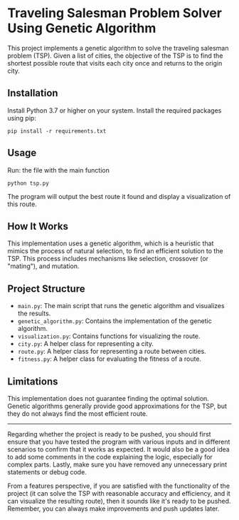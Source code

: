 # Traveling Salesman Problem Solver Using Genetic Algorithm 

This project implements a genetic algorithm to solve the traveling salesman problem (TSP). Given a list of cities, the objective of the TSP is to find the shortest possible route that visits each city once and returns to the origin city.

## Installation

Install Python 3.7 or higher on your system. Install the required packages using pip:

```
pip install -r requirements.txt
```

## Usage

Run: the file with the main function

```
python tsp.py
```

The program will output the best route it found and display a visualization of this route.

## How It Works

This implementation uses a genetic algorithm, which is a heuristic that mimics the process of natural selection, to find an efficient solution to the TSP. This process includes mechanisms like selection, crossover (or "mating"), and mutation.

## Project Structure

* `main.py`: The main script that runs the genetic algorithm and visualizes the results.
* `genetic_algorithm.py`: Contains the implementation of the genetic algorithm.
* `visualization.py`: Contains functions for visualizing the route.
* `city.py`: A helper class for representing a city.
* `route.py`: A helper class for representing a route between cities.
* `fitness.py`: A helper class for evaluating the fitness of a route.

## Limitations

This implementation does not guarantee finding the optimal solution. Genetic algorithms generally provide good approximations for the TSP, but they do not always find the most efficient route.

---

Regarding whether the project is ready to be pushed, you should first ensure that you have tested the program with various inputs and in different scenarios to confirm that it works as expected. It would also be a good idea to add some comments in the code explaining the logic, especially for complex parts. Lastly, make sure you have removed any unnecessary print statements or debug code.

From a features perspective, if you are satisfied with the functionality of the project (it can solve the TSP with reasonable accuracy and efficiency, and it can visualize the resulting route), then it sounds like it's ready to be pushed. Remember, you can always make improvements and push updates later.